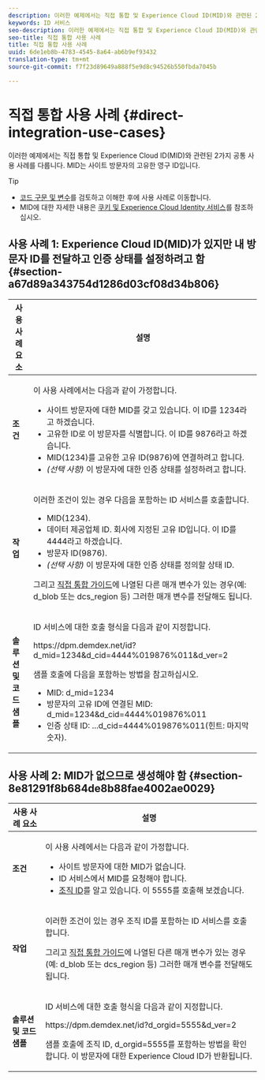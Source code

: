```yaml
---
description: 이러한 예제에서는 직접 통합 및 Experience Cloud ID(MID)와 관련된 2가지 공통 사용 사례를 다룹니다. MID는 사이트 방문자의 고유한 영구 ID입니다.
keywords: ID 서비스
seo-description: 이러한 예제에서는 직접 통합 및 Experience Cloud ID(MID)와 관련된 2가지 공통 사용 사례를 다룹니다. MID는 사이트 방문자의 고유한 영구 ID입니다.
seo-title: 직접 통합 사용 사례
title: 직접 통합 사용 사례
uuid: 6de1eb8b-4783-4545-8a64-ab6b9ef93432
translation-type: tm+mt
source-git-commit: f7f23d89649a888f5e9d8c94526b550fbda7045b

---
```



# 직접 통합 사용 사례 {#direct-integration-use-cases}

이러한 예제에서는 직접 통합 및 Experience Cloud ID(MID)와 관련된 2가지 공통 사용 사례를 다룹니다. MID는 사이트 방문자의 고유한 영구 ID입니다.

>[!TIP]
>
>* [코드 구문 및 변수](../implementation-guides/direct-integration.md#concept-4cd3206a84bb4687af0b312ae09648b9)를 검토하고 이해한 후에 사용 사례로 이동합니다.
>* MID에 대한 자세한 내용은 [쿠키 및 Experience Cloud Identity 서비스](../introduction/cookies.md)를 참조하십시오.
>



## 사용 사례 1: Experience Cloud ID(MID)가 있지만 내 방문자 ID를 전달하고 인증 상태를 설정하려고 함{#section-a67d89a343754d1286d03cf08d34b806}

<table id="table_DA8840FCB51541109FE6DF20430E8924"> 
 <thead> 
  <tr> 
   <th colname="col1" class="entry"> 사용 사례 요소 </th> 
   <th colname="col2" class="entry"> 설명 </th> 
  </tr> 
 </thead>
 <tbody> 
  <tr> 
   <td colname="col1"> <p> <b>조건</b> </p> </td> 
   <td colname="col2"> <p>이 사용 사례에서는 다음과 같이 가정합니다. </p> 
    <ul id="ul_F20231F83EE84889B78971A64E758757"> 
     <li id="li_20F3E96493724CD2BAF4B20AEE5CBF23">사이트 방문자에 대한 MID를 갖고 있습니다. 이 ID를 1234라고 하겠습니다. </li> 
     <li id="li_A358C58CC58C4FCBB7250F5ED108AA71">고유한 ID로 이 방문자를 식별합니다. 이 ID를 9876라고 하겠습니다. </li> 
     <li id="li_D93CE7182EBE4927A5C7A0BF414C03BC">MID(1234)를 고유한 고유 ID(9876)에 연결하려고 합니다. </li> 
     <li id="li_4611146E56624C2AB647733487A3F046"> <i>(선택 사항)</i> 이 방문자에 대한 인증 상태를 설정하려고 합니다. </li> 
    </ul> </td> 
  </tr> 
  <tr> 
   <td colname="col1"> <p> <b>작업</b> </p> </td> 
   <td colname="col2"> <p>이러한 조건이 있는 경우 다음을 포함하는 ID 서비스를 호출합니다. </p> 
    <ul id="ul_9ECB1A65266644E89E949C57D202D5A4"> 
     <li id="li_10A6F5A9C54D44A08F4F2E405E6019E2">MID(1234). </li> 
     <li id="li_4869572B40E54C54B88A2474DAC475A8">데이터 제공업체 ID. 회사에 지정된 고유 ID입니다. 이 ID를 4444라고 하겠습니다. </li> 
     <li id="li_05C8ED47488C4E289D84093127EC7B19">방문자 ID(9876). </li> 
     <li id="li_3D1556AD18C843828A362CC604A9F76B"> <i>(선택 사항)</i> 이 방문자에 대한 인증 상태를 정의할 상태 ID. </li> 
    </ul> <p>그리고 <a href="../implementation-guides/direct-integration.md#concept-4cd3206a84bb4687af0b312ae09648b9" format="dita" scope="local">직접 통합 가이드</a>에 나열된 다른 매개 변수가 있는 경우(예: <span class="codeph">d_blob</span> 또는 <span class="codeph">dcs_region</span> 등) 그러한 매개 변수를 전달해도 됩니다. </p> </td> 
  </tr> 
  <tr> 
   <td colname="col1"> <p> <b>솔루션 및 코드 샘플</b> </p> </td> 
   <td colname="col2"> <p>ID 서비스에 대한 호출 형식을 다음과 같이 지정합니다. </p> <p> <span class="codeph">https://dpm.demdex.net/id?d_mid=1234&amp;d_cid=4444%019876%011&amp;d_ver=2</span> </p> <p>샘플 호출에 다음을 포함하는 방법을 참고하십시오. </p> 
    <ul id="ul_0667FBFD8D3C46BDBD027F484691EC97"> 
     <li id="li_FAB1FAE703DB48D1A32EE72684028964">MID: <span class="codeph">d_mid=1234</span> </li> 
     <li id="li_C97B74FF444F4BB4B4A5CB1CBBE52249">방문자의 고유 ID에 연결된 MID: <span class="codeph">d_mid=1234&amp;d_cid=4444%019876%011</span> </li> 
     <li id="li_D428DBF765234DD78DDF152C5EE8AB69">인증 상태 ID: <span class="codeph">...d_cid=4444%019876%011</span>(힌트: 마지막 숫자). </li> 
    </ul> </td> 
  </tr> 
 </tbody> 
</table>

## 사용 사례 2: MID가 없으므로 생성해야 함 {#section-8e81291f8b684de8b88fae4002ae0029}

<table id="table_666A92693F8A413096DF6A64770C1141"> 
 <thead> 
  <tr> 
   <th colname="col1" class="entry"> 사용 사례 요소 </th> 
   <th colname="col2" class="entry"> 설명 </th> 
  </tr> 
 </thead>
 <tbody> 
  <tr> 
   <td colname="col1"> <p> <b>조건</b> </p> </td> 
   <td colname="col2"> <p>이 사용 사례에서는 다음과 같이 가정합니다. </p> 
    <ul id="ul_BF3BD821907B46A4B2EFA63146D35722"> 
     <li id="li_E658AE0671D14558B65FDD8992F25996">사이트 방문자에 대한 MID가 없습니다. </li> 
     <li id="li_28A48BB3F71C4E4297F95A2D3E10AD7B">ID 서비스에서 MID를 요청해야 합니다. </li> 
     <li id="li_E2C306B9308D41E5BFE2F23EF48F5A41"><a href="../reference/requirements.md#section-a02f537129a64ffbb690d5738d360c26" format="dita" scope="local">조직 ID</a>를 알고 있습니다. 이 5555를 호출해 보겠습니다. </li> 
    </ul> </td> 
  </tr> 
  <tr> 
   <td colname="col1"> <p> <b>작업</b> </p> </td> 
   <td colname="col2"> <p>이러한 조건이 있는 경우 조직 ID를 포함하는 ID 서비스를 호출합니다. </p> <p>그리고 <a href="../implementation-guides/direct-integration.md#concept-4cd3206a84bb4687af0b312ae09648b9" format="dita" scope="local">직접 통합 가이드</a>에 나열된 다른 매개 변수가 있는 경우(예: <span class="codeph">d_blob</span> 또는 <span class="codeph">dcs_region</span> 등) 그러한 매개 변수를 전달해도 됩니다. </p> </td> 
  </tr> 
  <tr> 
   <td colname="col1"> <p> <b>솔루션 및 코드 샘플</b> </p> </td> 
   <td colname="col2"> <p>ID 서비스에 대한 호출 형식을 다음과 같이 지정합니다. </p> <p> <span class="codeph">https://dpm.demdex.net/id?d_orgid=5555&amp;d_ver=2</span> </p> <p>샘플 호출에 조직 ID, <span class="codeph">d_orgid=5555</span>를 포함하는 방법을 확인합니다. 이 방문자에 대한 <span class="keyword">Experience Cloud</span> ID가 반환됩니다. </p> </td> 
  </tr> 
 </tbody> 
</table>

